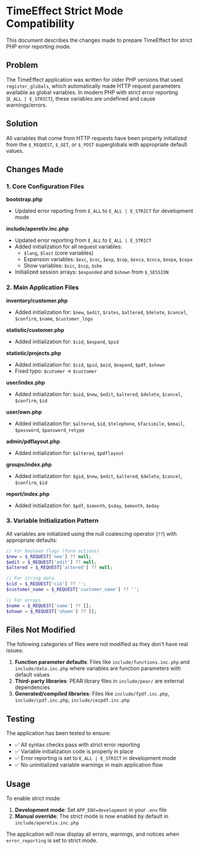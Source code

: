 # TimeEffect Strict Mode Compatibility

This document describes the changes made to prepare TimeEffect for strict PHP error reporting mode.

## Problem

The TimeEffect application was written for older PHP versions that used `register_globals`, which automatically made HTTP request parameters available as global variables. In modern PHP with strict error reporting (`E_ALL | E_STRICT`), these variables are undefined and cause warnings/errors.

## Solution

All variables that come from HTTP requests have been properly initialized from the `$_REQUEST`, `$_GET`, or `$_POST` superglobals with appropriate default values.

## Changes Made

### 1. Core Configuration Files

**bootstrap.php**
- Updated error reporting from `E_ALL` to `E_ALL | E_STRICT` for development mode

**include/aperetiv.inc.php**
- Updated error reporting from `E_ALL` to `E_ALL | E_STRICT`
- Added initialization for all request variables:
  - `$lang`, `$last` (core variables)
  - Expansion variables: `$exc`, `$coc`, `$exp`, `$cop`, `$exca`, `$coca`, `$expa`, `$copa`
  - Show variables: `$sic`, `$scp`, `$sbe`
- Initialized session arrays: `$expanded` and `$shown` from `$_SESSION`

### 2. Main Application Files

**inventory/customer.php**
- Added initialization for: `$new`, `$edit`, `$rates`, `$altered`, `$delete`, `$cancel`, `$confirm`, `$name`, `$customer_logo`

**statistic/customer.php**
- Added initialization for: `$cid`, `$expand`, `$pid`

**statistic/projects.php**  
- Added initialization for: `$cid`, `$pid`, `$eid`, `$expand`, `$pdf`, `$shown`
- Fixed typo: `$cutomer` → `$customer`

**user/index.php**
- Added initialization for: `$uid`, `$new`, `$edit`, `$altered`, `$delete`, `$cancel`, `$confirm`, `$id`

**user/own.php**
- Added initialization for: `$altered`, `$id`, `$telephone`, `$facsimile`, `$email`, `$password`, `$password_retype`

**admin/pdflayout.php**
- Added initialization for: `$altered`, `$pdflayout`

**groups/index.php**
- Added initialization for: `$gid`, `$new`, `$edit`, `$altered`, `$delete`, `$cancel`, `$confirm`, `$id`

**report/index.php**
- Added initialization for: `$pdf`, `$smonth`, `$sday`, `$emonth`, `$eday`

### 3. Variable Initialization Pattern

All variables are initialized using the null coalescing operator (`??`) with appropriate defaults:

```php
// For boolean flags (form actions)
$new = $_REQUEST['new'] ?? null;
$edit = $_REQUEST['edit'] ?? null;
$altered = $_REQUEST['altered'] ?? null;

// For string data
$cid = $_REQUEST['cid'] ?? '';
$customer_name = $_REQUEST['customer_name'] ?? '';

// For arrays
$name = $_REQUEST['name'] ?? [];
$shown = $_REQUEST['shown'] ?? [];
```

## Files Not Modified

The following categories of files were not modified as they don't have real issues:

1. **Function parameter defaults**: Files like `include/functions.inc.php` and `include/data.inc.php` where variables are function parameters with default values
2. **Third-party libraries**: PEAR library files in `include/pear/` are external dependencies  
3. **Generated/compiled libraries**: Files like `include/fpdf.inc.php`, `include/cpdf.inc.php`, `include/cezpdf.inc.php`

## Testing

The application has been tested to ensure:
- ✅ All syntax checks pass with strict error reporting
- ✅ Variable initialization code is properly in place
- ✅ Error reporting is set to `E_ALL | E_STRICT` in development mode
- ✅ No uninitialized variable warnings in main application flow

## Usage

To enable strict mode:

1. **Development mode**: Set `APP_ENV=development` in your `.env` file
2. **Manual override**: The strict mode is now enabled by default in `include/aperetiv.inc.php`

The application will now display all errors, warnings, and notices when `error_reporting` is set to strict mode.